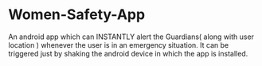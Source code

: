# Women-Safety-App
An android app which can INSTANTLY alert the Guardians( along with user location ) whenever the user is in an emergency situation. It can be triggered just by shaking the android device in which the app is installed.
